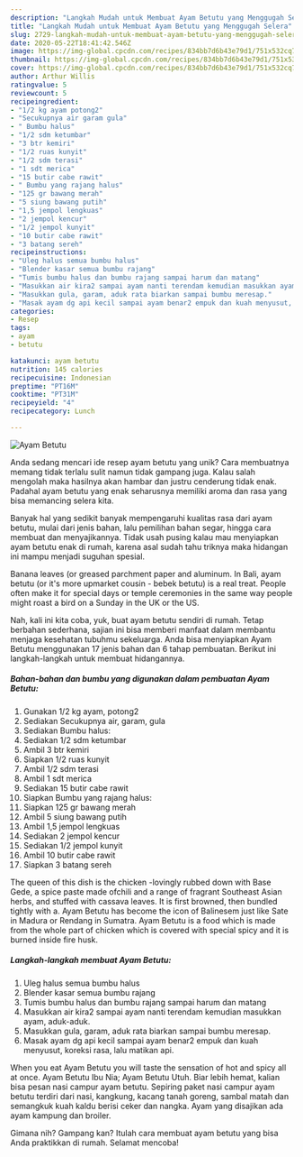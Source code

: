 ```yaml
---
description: "Langkah Mudah untuk Membuat Ayam Betutu yang Menggugah Selera"
title: "Langkah Mudah untuk Membuat Ayam Betutu yang Menggugah Selera"
slug: 2729-langkah-mudah-untuk-membuat-ayam-betutu-yang-menggugah-selera
date: 2020-05-22T18:41:42.546Z
image: https://img-global.cpcdn.com/recipes/834bb7d6b43e79d1/751x532cq70/ayam-betutu-foto-resep-utama.jpg
thumbnail: https://img-global.cpcdn.com/recipes/834bb7d6b43e79d1/751x532cq70/ayam-betutu-foto-resep-utama.jpg
cover: https://img-global.cpcdn.com/recipes/834bb7d6b43e79d1/751x532cq70/ayam-betutu-foto-resep-utama.jpg
author: Arthur Willis
ratingvalue: 5
reviewcount: 5
recipeingredient:
- "1/2 kg ayam potong2"
- "Secukupnya air garam gula"
- " Bumbu halus"
- "1/2 sdm ketumbar"
- "3 btr kemiri"
- "1/2 ruas kunyit"
- "1/2 sdm terasi"
- "1 sdt merica"
- "15 butir cabe rawit"
- " Bumbu yang rajang halus"
- "125 gr bawang merah"
- "5 siung bawang putih"
- "1,5 jempol lengkuas"
- "2 jempol kencur"
- "1/2 jempol kunyit"
- "10 butir cabe rawit"
- "3 batang sereh"
recipeinstructions:
- "Uleg halus semua bumbu halus"
- "Blender kasar semua bumbu rajang"
- "Tumis bumbu halus dan bumbu rajang sampai harum dan matang"
- "Masukkan air kira2 sampai ayam nanti terendam kemudian masukkan ayam, aduk-aduk."
- "Masukkan gula, garam, aduk rata biarkan sampai bumbu meresap."
- "Masak ayam dg api kecil sampai ayam benar2 empuk dan kuah menyusut, koreksi rasa, lalu matikan api."
categories:
- Resep
tags:
- ayam
- betutu

katakunci: ayam betutu 
nutrition: 145 calories
recipecuisine: Indonesian
preptime: "PT16M"
cooktime: "PT31M"
recipeyield: "4"
recipecategory: Lunch

---
```



![Ayam Betutu](https://img-global.cpcdn.com/recipes/834bb7d6b43e79d1/751x532cq70/ayam-betutu-foto-resep-utama.jpg)

Anda sedang mencari ide resep ayam betutu yang unik? Cara membuatnya memang tidak terlalu sulit namun tidak gampang juga. Kalau salah mengolah maka hasilnya akan hambar dan justru cenderung tidak enak. Padahal ayam betutu yang enak seharusnya memiliki aroma dan rasa yang bisa memancing selera kita.

Banyak hal yang sedikit banyak mempengaruhi kualitas rasa dari ayam betutu, mulai dari jenis bahan, lalu pemilihan bahan segar, hingga cara membuat dan menyajikannya. Tidak usah pusing kalau mau menyiapkan ayam betutu enak di rumah, karena asal sudah tahu triknya maka hidangan ini mampu menjadi suguhan spesial.

Banana leaves (or greased parchment paper and aluminum. In Bali, ayam betutu (or it&#39;s more upmarket cousin - bebek betutu) is a real treat. People often make it for special days or temple ceremonies in the same way people might roast a bird on a Sunday in the UK or the US.


Nah, kali ini kita coba, yuk, buat ayam betutu sendiri di rumah. Tetap berbahan sederhana, sajian ini bisa memberi manfaat dalam membantu menjaga kesehatan tubuhmu sekeluarga. Anda bisa menyiapkan Ayam Betutu menggunakan 17 jenis bahan dan 6 tahap pembuatan. Berikut ini langkah-langkah untuk membuat hidangannya.

<!--inarticleads1-->

##### Bahan-bahan dan bumbu yang digunakan dalam pembuatan Ayam Betutu:

1. Gunakan 1/2 kg ayam, potong2
1. Sediakan Secukupnya air, garam, gula
1. Sediakan  Bumbu halus:
1. Sediakan 1/2 sdm ketumbar
1. Ambil 3 btr kemiri
1. Siapkan 1/2 ruas kunyit
1. Ambil 1/2 sdm terasi
1. Ambil 1 sdt merica
1. Sediakan 15 butir cabe rawit
1. Siapkan  Bumbu yang rajang halus:
1. Siapkan 125 gr bawang merah
1. Ambil 5 siung bawang putih
1. Ambil 1,5 jempol lengkuas
1. Sediakan 2 jempol kencur
1. Sediakan 1/2 jempol kunyit
1. Ambil 10 butir cabe rawit
1. Siapkan 3 batang sereh


The queen of this dish is the chicken -lovingly rubbed down with Base Gede, a spice paste made ofchili and a range of fragrant Southeast Asian herbs, and stuffed with cassava leaves. It is first browned, then bundled tightly with a. Ayam Betutu has become the icon of Balinesem just like Sate in Madura or Rendang in Sumatra. Ayam Betutu is a food which is made from the whole part of chicken which is covered with special spicy and it is burned inside fire husk. 

<!--inarticleads2-->

##### Langkah-langkah membuat Ayam Betutu:

1. Uleg halus semua bumbu halus
1. Blender kasar semua bumbu rajang
1. Tumis bumbu halus dan bumbu rajang sampai harum dan matang
1. Masukkan air kira2 sampai ayam nanti terendam kemudian masukkan ayam, aduk-aduk.
1. Masukkan gula, garam, aduk rata biarkan sampai bumbu meresap.
1. Masak ayam dg api kecil sampai ayam benar2 empuk dan kuah menyusut, koreksi rasa, lalu matikan api.


When you eat Ayam Betutu you will taste the sensation of hot and spicy all at once. Ayam Betutu Ibu Nia; Ayam Betutu Utuh. Biar lebih hemat, kalian bisa pesan nasi campur ayam betutu. Sepiring paket nasi campur ayam betutu terdiri dari nasi, kangkung, kacang tanah goreng, sambal matah dan semangkuk kuah kaldu berisi ceker dan nangka. Ayam yang disajikan ada ayam kampung dan broiler. 

Gimana nih? Gampang kan? Itulah cara membuat ayam betutu yang bisa Anda praktikkan di rumah. Selamat mencoba!
